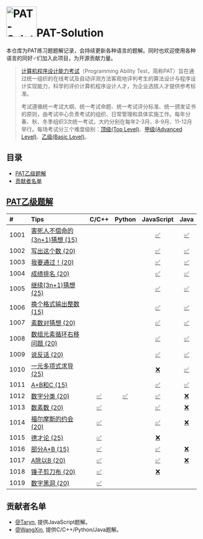 # <img src="https://github.com/taryn2016/PAT-Solution/blob/master/res/img/logo.gif" alt="PAT-Solution" width="80" height="80" align="bottom"/>PAT-Solution
本仓库为PAT练习题题解记录，会持续更新各种语言的题解。同时也欢迎使用各种语言的同好♂们加入此项目，为开源贡献力量。

> [计算机程序设计能力考试](https://www.patest.cn/)（Programming Ability Test，简称PAT）旨在通过统一组织的在线考试及自动评测方法客观地评判考生的算法设计与程序设计实现能力，科学的评价计算机程序设计人才，为企业选拔人才提供参考标准。
>
> 考试遵循统一考试大纲、统一考试命题、统一考试评分标准、统一颁发证书的原则，由考试中心负责考试的组织、日常管理和具体实施工作。每年分春、秋、冬季组织3次统一考试，大约分别在每年2-3月、8-9月、11-12月举行。每场考试分三个难度级别：[顶级(Top Level)](https://www.patest.cn/contests/pat-t-practise)、[甲级(Advanced Level)](https://www.patest.cn/contests/pat-a-practise)、[乙级(Basic Level)](https://www.patest.cn/contests/pat-b-practise)。
 
## 目录
- [PAT乙级题解](#PAT乙级题解)
- [贡献者名单](#贡献者名单)

## [PAT乙级题解](https://www.patest.cn/contests/pat-b-practise)
| #    | Tips                         |    C/C++    |    Python    |  JavaScript  |      Java      |
| :--- | :--------------------------- | :---------: | :----------: | :----------: | :------------: |
| 1001 | [害死人不偿命的(3n+1)猜想 (15)][1001] |             |              | [✅][1001-js] | [✅][1001-java] |
| 1002 | [写出这个数 (20)][1002]           |             |              | [✅][1002-js] | [✅][1002-java] |
| 1003 | [我要通过！(20)][1003]            |             |              | [✅][1003-js] | [✅][1003-java] |
| 1004 | [成绩排名 (20)][1004]            |             |              | [✅][1004-js] | [✅][1004-java] |
| 1005 | [继续(3n+1)猜想 (25)][1005]      |             |              | [✅][1005-js] | [✅][1005-java] |
| 1006 | [换个格式输出整数 (15)][1006]        |             |              | [✅][1006-js] | [✅][1006-java] |
| 1007 | [素数对猜想 (20)][1007]           |             |              | [✅][1007-js] | [✅][1007-java] |
| 1008 | [数组元素循环右移问题 (20)][1008]      |             |              | [✅][1008-js] | [✅][1008-java] |
| 1009 | [说反话 (20)][1009]             |             |              | [✅][1009-js] | [✅][1009-java] |
| 1010 | [一元多项式求导 (25)][1010]         |             |              | [❌][1010-js] | [✅][1010-java] |
| 1011 | [A+B和C (15)][1011]           |             |              | [✅][1011-js] | [✅][1011-java] |
| 1012 | [数字分类 (20)][1012]            | [✅][1012-c] | [✅][1012-py] | [✅][1012-js] | [❌][1012-java] |
| 1013 | [数素数 (20)][1013]             | [✅][1013-c] |              | [✅][1013-js] | [❌][1013-java] |
| 1014 | [福尔摩斯的约会 (20)][1014]         | [✅][1014-c] |              | [✅][1014-js] | [❌][1014-java] |
| 1015 | [德才论 (25)][1015]             | [✅][1015-c] |              | [❌][1015-js] |                |
| 1016 | [部分A+B (15)][1016]           | [✅][1016-c] |              | [✅][1016-js] | [❌][1016-java] |
| 1017 | [A除以B (20)][1017]            | [✅][1017-c] |              | [✅][1017-js] | [❌][1017-java] |
| 1018 | [锤子剪刀布 (20)][1018]           | [✅][1018-c] |              | [❌][1018-js] |                |
| 1019 | [数字黑洞 (20)][1019]           | [✅][1019-c] |              |                |                |

## 贡献者名单
- [@Taryn](https://github.com/taryn2016), 提供JavaScript题解。
- [@WangXin](https://github.com/relish-wang), 提供C/C++/Python/Java题解。

[logo]: https://github.com/taryn2016/PAT-Solution/blob/master/res/img/logo.gif

[1001]: https://github.com/taryn2016/coding/blob/master/tips/1001/README.md
[1002]: https://github.com/taryn2016/coding/blob/master/tips/1002/README.md
[1003]: https://github.com/taryn2016/coding/blob/master/tips/1003/README.md
[1004]: https://github.com/taryn2016/coding/blob/master/tips/1004/README.md
[1005]: https://github.com/taryn2016/coding/blob/master/tips/1005/README.md
[1006]: https://github.com/taryn2016/coding/blob/master/tips/1006/README.md
[1007]: https://github.com/taryn2016/coding/blob/master/tips/1007/README.md
[1008]: https://github.com/taryn2016/coding/blob/master/tips/1008/README.md
[1009]: https://github.com/taryn2016/coding/blob/master/tips/1009/README.md
[1010]: https://github.com/taryn2016/coding/blob/master/tips/1010/README.md
[1011]: https://github.com/taryn2016/coding/blob/master/tips/1011/README.md
[1012]: https://github.com/taryn2016/coding/blob/master/tips/1012/README.md
[1013]: https://github.com/taryn2016/coding/blob/master/tips/1013/README.md
[1014]: https://github.com/taryn2016/coding/blob/master/tips/1014/README.md
[1015]: https://github.com/taryn2016/coding/blob/master/tips/1015/README.md
[1016]: https://github.com/taryn2016/coding/blob/master/tips/1016/README.md
[1017]: https://github.com/taryn2016/coding/blob/master/tips/1017/README.md
[1018]: https://github.com/taryn2016/coding/blob/master/tips/1018/README.md
[1019]: https://github.com/taryn2016/coding/blob/master/tips/1019/README.md

[1012-c]: https://github.com/taryn2016/coding/blob/master/src/basic/_1012/1012.c
[1013-c]: https://github.com/taryn2016/coding/blob/master/src/basic/_1013/1013.cpp
[1014-c]: https://github.com/taryn2016/coding/blob/master/src/basic/_1014/1014.c
[1015-c]: https://github.com/taryn2016/coding/blob/master/src/basic/_1015/1015.cpp
[1016-c]: https://github.com/taryn2016/coding/blob/master/src/basic/_1016/1016.c
[1017-c]: https://github.com/taryn2016/coding/blob/master/src/basic/_1017/1017.c
[1018-c]: https://github.com/taryn2016/coding/blob/master/src/basic/_1018/1018.c
[1019-c]: https://github.com/taryn2016/coding/blob/master/src/basic/_1019/1019.cpp

[1012-py]: https://github.com/taryn2016/coding/blob/master/src/basic/_1012/1012.py

[1001-js]: https://github.com/taryn2016/coding/blob/master/src/basic/_1001/1001.js
[1002-js]: https://github.com/taryn2016/coding/blob/master/src/basic/_1002/1002.js
[1003-js]: https://github.com/taryn2016/coding/blob/master/src/basic/_1003/1003.js
[1004-js]: https://github.com/taryn2016/coding/blob/master/src/basic/_1004/1004.js
[1005-js]: https://github.com/taryn2016/coding/blob/master/src/basic/_1005/1005.js
[1006-js]: https://github.com/taryn2016/coding/blob/master/src/basic/_1006/1006.js
[1007-js]: https://github.com/taryn2016/coding/blob/master/src/basic/_1007/1007.js
[1008-js]: https://github.com/taryn2016/coding/blob/master/src/basic/_1008/1008.js
[1009-js]: https://github.com/taryn2016/coding/blob/master/src/basic/_1009/1009.js
[1010-js]: https://github.com/taryn2016/coding/blob/master/src/basic/_1010/1010.js
[1011-js]: https://github.com/taryn2016/coding/blob/master/src/basic/_1011/1011.js
[1012-js]: https://github.com/taryn2016/coding/blob/master/src/basic/_1012/1012.js
[1013-js]: https://github.com/taryn2016/coding/blob/master/src/basic/_1013/1013.js
[1014-js]: https://github.com/taryn2016/coding/blob/master/src/basic/_1014/1014.js
[1015-js]: https://github.com/taryn2016/coding/blob/master/src/basic/_1015/1015.js
[1016-js]: https://github.com/taryn2016/coding/blob/master/src/basic/_1016/1016.js
[1017-js]: https://github.com/taryn2016/coding/blob/master/src/basic/_1017/1017.js
[1018-js]: https://github.com/taryn2016/coding/blob/master/src/basic/_1018/1018.js

[1001-java]: https://github.com/taryn2016/coding/blob/master/src/basic/_1001/Main.java
[1002-java]: https://github.com/taryn2016/coding/blob/master/src/basic/_1002/Main.java
[1003-java]: https://github.com/taryn2016/coding/blob/master/src/basic/_1003/Main.java
[1004-java]: https://github.com/taryn2016/coding/blob/master/src/basic/_1004/Main.java
[1005-java]: https://github.com/taryn2016/coding/blob/master/src/basic/_1005/Main.java
[1006-java]: https://github.com/taryn2016/coding/blob/master/src/basic/_1006/Main.java
[1007-java]: https://github.com/taryn2016/coding/blob/master/src/basic/_1007/Main.java
[1008-java]: https://github.com/taryn2016/coding/blob/master/src/basic/_1008/Main.java
[1009-java]: https://github.com/taryn2016/coding/blob/master/src/basic/_1009/Main.java
[1010-java]: https://github.com/taryn2016/coding/blob/master/src/basic/_1010/Main.java
[1011-java]: https://github.com/taryn2016/coding/blob/master/src/basic/_1011/Main.java
[1012-java]: https://github.com/taryn2016/coding/blob/master/src/basic/_1012/Main.java
[1013-java]: https://github.com/taryn2016/coding/blob/master/src/basic/_1013/Main.java
[1014-java]: https://github.com/taryn2016/coding/blob/master/src/basic/_1014/Main.java
[1016-java]: https://github.com/taryn2016/coding/blob/master/src/basic/_1016/Main.java
[1017-java]: https://github.com/taryn2016/coding/blob/master/src/basic/_1017/Main.java

